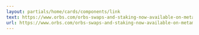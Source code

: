 ```yaml
---
layout: partials/home/cards/components/link
text: https://www.orbs.com/orbs-swaps-and-staking-now-available-on-metamask-wallet/
url: https://www.orbs.com/orbs-swaps-and-staking-now-available-on-metamask-wallet/
---
```

